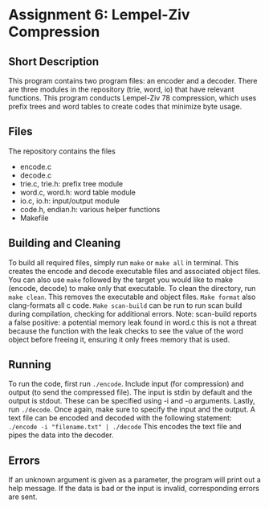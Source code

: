# Assignment 6: Lempel-Ziv Compression

## Short Description
This program contains two program files: an encoder and a decoder. There are three modules in the repository (trie, word, io) that have relevant functions. This program conducts Lempel-Ziv 78 compression, which uses prefix trees and word tables to create codes that minimize byte usage.

## Files
The repository contains the files
- encode.c
- decode.c
- trie.c, trie.h: prefix tree module
- word.c, word.h: word table module
- io.c, io.h: input/output module
- code.h, endian.h: various helper functions
- Makefile

## Building and Cleaning
To build all required files, simply run `make` or `make all` in terminal. This creates the encode and decode executable files and associated object files. You can also use `make` followed by the target you would like to make (encode, decode) to make only that executable. To clean the directory, run `make clean`. This removes the executable and object files. `Make format` also clang-formats all c code. `Make scan-build` can be run to run scan build during compilation, checking for additional errors. Note: scan-build reports a false positive: a potential memory leak found in word.c this is not a threat because the function with the leak checks to see the value of the word object before freeing it, ensuring it only frees memory that is used.

## Running
To run the code, first run `./encode`. Include input (for compression) and output (to send the compressed file). The input is stdin by default and the output is stdout. These can be specified using -i and -o arguments. Lastly, run `./decode`. Once again, make sure to specify the input and the output. A text file can be encoded and decoded with the following statement: `./encode -i "filename.txt" | ./decode` This encodes the text file and pipes the data into the decoder.

## Errors
If an unknown argument is given as a parameter, the program will print out a help message. If the data is bad or the input is invalid, corresponding errors are sent.

